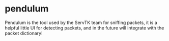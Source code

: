 pendulum
========

Pendulum is the tool used by the ServTK team for sniffing packets, it is a helpful little UI for detecting packets, and in the future will integrate with the packet dictionary!
